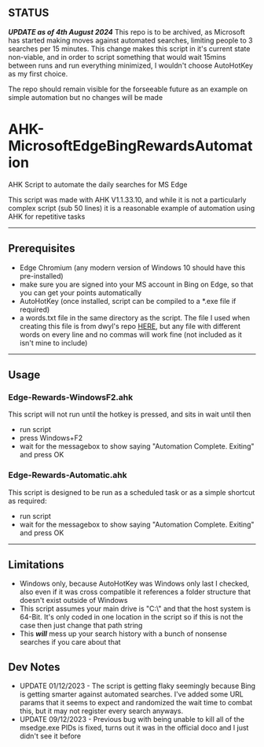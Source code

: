 ## STATUS
***UPDATE as of 4th August 2024***
This repo is to be archived, as Microsoft has started making moves against automated searches, limiting people to 3 searches per 15 minutes. This change makes this script in it's current state non-viable, and in order to script something that would wait 15mins between runs and run everything minimized, I wouldn't choose AutoHotKey as my first choice.

The repo should remain visible for the forseeable future as an example on simple automation but no changes will be made

# AHK-MicrosoftEdgeBingRewardsAutomation
AHK Script to automate the daily searches for MS Edge

This script was made with AHK V1.1.33.10, and while it is not a particularly complex script (sub 50 lines) it is a reasonable example of automation using AHK for repetitive tasks

---

## Prerequisites
- Edge Chromium (any modern version of Windows 10 should have this pre-installed)
- make sure you are signed into your MS account in Bing on Edge, so that you can get your points automatically
- AutoHotKey (once installed, script can be compiled to a *.exe file if required)
- a words.txt file in the same directory as the script. The file I used when creating this file is from dwyl's repo [HERE](https://github.com/dwyl/english-words/blob/master/words.txt), but any file with different words on every line and no commas will work fine (not included as it isn't mine to include)

---

## Usage
### Edge-Rewards-WindowsF2.ahk
This script will not run until the hotkey is pressed, and sits in wait until then
- run script
- press Windows+F2
- wait for the messagebox to show saying "Automation Complete. Exiting" and press OK

### Edge-Rewards-Automatic.ahk
This script is designed to be run as a scheduled task or as a simple shortcut as required:
- run script
- wait for the messagebox to show saying "Automation Complete. Exiting" and press OK

---

## Limitations
- Windows only, because AutoHotKey was Windows only last I checked, also even if it was cross compatible it references a folder structure that doesn't exist outside of Windows
- This script assumes your main drive is "C:\\" and that the host system is 64-Bit. It's only coded in one location in the script so if this is not the case then just change that path string
- This **_will_** mess up your search history with a bunch of nonsense searches if you care about that

## Dev Notes
- UPDATE 01/12/2023 - The script is getting flaky seemingly because Bing is getting smarter against automated searches. I've added some URL params that it seems to expect and randomized the wait time to combat this, but it may not register every search anyways.
- UPDATE 09/12/2023 - Previous bug with being unable to kill all of the msedge.exe PIDs is fixed, turns out it was in the official doco and I just didn't see it before